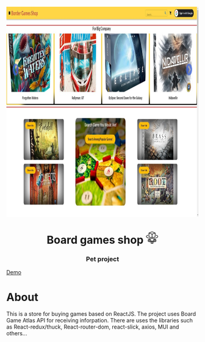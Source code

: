 <img src="/src/styles/images/HomePage.jpg" height="550" width="100%" align="center"/></h1>

<h1 align="center">Board games shop 
<img src="/src/styles/images/awsfargate.svg" height="32"/></h1>
<h3 align="center">Pet project</h3>
<a href="https://board-games-shop-3t6jqt7qt-smokimod.vercel.app/" target="_blank">Demo</a>
<h1>About</h1>
<p>This is a store for buying games based on ReactJS. The project uses Board Game Atlas API for receiving inforpation. There are uses the libraries such as React-redux/thuck, React-router-dom, react-slick, axios, MUI and others...  </p>
